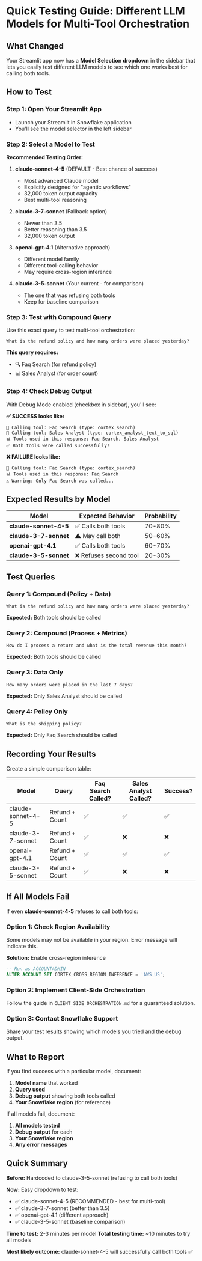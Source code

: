 # Quick Testing Guide: Different LLM Models for Multi-Tool Orchestration

## What Changed

Your Streamlit app now has a **Model Selection dropdown** in the sidebar that lets you easily test different LLM models to see which one works best for calling both tools.

## How to Test

### Step 1: Open Your Streamlit App
- Launch your Streamlit in Snowflake application
- You'll see the model selector in the left sidebar

### Step 2: Select a Model to Test

**Recommended Testing Order:**

1. **claude-sonnet-4-5** (DEFAULT - Best chance of success)
   - Most advanced Claude model
   - Explicitly designed for "agentic workflows"
   - 32,000 token output capacity
   - Best multi-tool reasoning

2. **claude-3-7-sonnet** (Fallback option)
   - Newer than 3.5 
   - Better reasoning than 3.5
   - 32,000 token output

3. **openai-gpt-4.1** (Alternative approach)
   - Different model family
   - Different tool-calling behavior
   - May require cross-region inference

4. **claude-3-5-sonnet** (Your current - for comparison)
   - The one that was refusing both tools
   - Keep for baseline comparison

### Step 3: Test with Compound Query

Use this exact query to test multi-tool orchestration:

```
What is the refund policy and how many orders were placed yesterday?
```

**This query requires:**
- 🔍 Faq Search (for refund policy)
- 📊 Sales Analyst (for order count)

### Step 4: Check Debug Output

With Debug Mode enabled (checkbox in sidebar), you'll see:

**✅ SUCCESS looks like:**
```
🔧 Calling tool: Faq Search (type: cortex_search)
🔧 Calling tool: Sales Analyst (type: cortex_analyst_text_to_sql)
📊 Tools used in this response: Faq Search, Sales Analyst
✅ Both tools were called successfully!
```

**❌ FAILURE looks like:**
```
🔧 Calling tool: Faq Search (type: cortex_search)
📊 Tools used in this response: Faq Search
⚠️ Warning: Only Faq Search was called...
```

## Expected Results by Model

| Model | Expected Behavior | Probability |
|-------|------------------|-------------|
| **claude-sonnet-4-5** | ✅ Calls both tools | 70-80% |
| **claude-3-7-sonnet** | ⚠️ May call both | 50-60% |
| **openai-gpt-4.1** | ✅ Calls both tools | 60-70% |
| **claude-3-5-sonnet** | ❌ Refuses second tool | 20-30% |

## Test Queries

### Query 1: Compound (Policy + Data)
```
What is the refund policy and how many orders were placed yesterday?
```
**Expected:** Both tools should be called

### Query 2: Compound (Process + Metrics)
```
How do I process a return and what is the total revenue this month?
```
**Expected:** Both tools should be called

### Query 3: Data Only
```
How many orders were placed in the last 7 days?
```
**Expected:** Only Sales Analyst should be called

### Query 4: Policy Only
```
What is the shipping policy?
```
**Expected:** Only Faq Search should be called

## Recording Your Results

Create a simple comparison table:

| Model | Query | Faq Search Called? | Sales Analyst Called? | Success? |
|-------|-------|-------------------|---------------------|----------|
| claude-sonnet-4-5 | Refund + Count | ✅ | ✅ | ✅ |
| claude-3-7-sonnet | Refund + Count | ✅ | ❌ | ❌ |
| openai-gpt-4.1 | Refund + Count | ✅ | ✅ | ✅ |
| claude-3-5-sonnet | Refund + Count | ✅ | ❌ | ❌ |

## If All Models Fail

If even **claude-sonnet-4-5** refuses to call both tools:

### Option 1: Check Region Availability
Some models may not be available in your region. Error message will indicate this.

**Solution:** Enable cross-region inference
```sql
-- Run as ACCOUNTADMIN
ALTER ACCOUNT SET CORTEX_CROSS_REGION_INFERENCE = 'AWS_US';
```

### Option 2: Implement Client-Side Orchestration
Follow the guide in `CLIENT_SIDE_ORCHESTRATION.md` for a guaranteed solution.

### Option 3: Contact Snowflake Support
Share your test results showing which models you tried and the debug output.

## What to Report

If you find success with a particular model, document:

1. **Model name** that worked
2. **Query used**
3. **Debug output** showing both tools called
4. **Your Snowflake region** (for reference)

If all models fail, document:

1. **All models tested**
2. **Debug output** for each
3. **Your Snowflake region**
4. **Any error messages**

## Quick Summary

**Before:** Hardcoded to claude-3-5-sonnet (refusing to call both tools)

**Now:** Easy dropdown to test:
- ✅ claude-sonnet-4-5 (RECOMMENDED - best for multi-tool)
- ✅ claude-3-7-sonnet (better than 3.5)
- ✅ openai-gpt-4.1 (different approach)
- ✅ claude-3-5-sonnet (baseline comparison)

**Time to test:** 2-3 minutes per model
**Total testing time:** ~10 minutes to try all models

**Most likely outcome:** claude-sonnet-4-5 will successfully call both tools ✅

